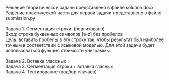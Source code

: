 Решение теоритической задачи представлено в файле solution.docx
<br/>
Решение практической части для первой задачи представлено в файле submission.py
<br/>
<br/>
Задача 1. Сегментация строки. (реализовано)
<br/>
Вход: строка буквенных символов [a-z] без пробелов
<br/>
Цель: вставить пробелы в эту строку так, чтобы результат был наиболее точным в соответствии с языковой моделью. Для этой задачи будет использоваться функция стоимости униграммы.
<br/>
<br/>
Задача 2. Вставка глассных
<br/>
Задача 3. Сегментация строки + вставка гласных
<br/>
Задача 4. Тестирование (подбор случаев)
